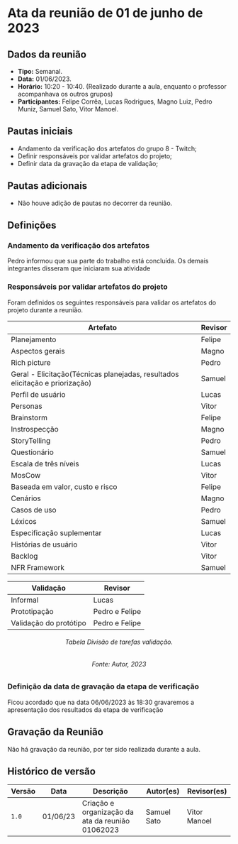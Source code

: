 # Ata da reunião de 01 de junho de 2023

## Dados da reunião

* **Tipo:** Semanal.
* **Data:** 01/06/2023.
* **Horário:** 10:20 - 10:40. (Realizado durante a aula, enquanto o professor acompanhava os outros grupos)
* **Participantes:** Felipe Corrêa, Lucas Rodrigues, Magno Luiz, Pedro Muniz, Samuel Sato, Vitor Manoel.



## Pautas iniciais

* Andamento da verificação dos artefatos do grupo 8 - Twitch;
* Definir responsáveis por validar artefatos do projeto;
* Definir data da gravação da etapa de validação;

## Pautas adicionais

* Não houve adição de pautas no decorrer da reunião.

## Definições

### Andamento da verificação dos artefatos

Pedro informou que sua parte do trabalho está concluída. Os demais integrantes disseram que iniciaram sua atividade

### Responsáveis por validar artefatos do projeto

Foram definidos os seguintes responsáveis para validar os artefatos do projeto durante a reunião.

<center>

| Artefato | Revisor |
|----------|---------|
|Planejamento | Felipe|
|Aspectos gerais | Magno|
|Rich picture | Pedro|
|Geral - Elicitação(Técnicas planejadas, resultados elicitação e priorização) | Samuel|
|Perfil de usuário | Lucas|
|Personas | Vitor|
|Brainstorm | Felipe|
|Instrospecção | Magno|
|StoryTelling | Pedro|
|Questionário | Samuel|
|Escala de três níveis | Lucas|
|MosCow	| Vitor|
|Baseada em valor, custo e risco | Felipe|
|Cenários | Magno|
|Casos de uso | Pedro|
|Léxicos | Samuel|
|Especificação suplementar | Lucas|
|Histórias de usuário | Vitor|
|Backlog | Vitor|
|NFR Framework | Samuel|

		
| Validação | Revisor |
|----------|---------|
|Informal | Lucas|
|Prototipação | Pedro e Felipe|
|Validação do protótipo	| Pedro e Felipe|

</center>

<h6 align = "center"> Tabela Divisão de tarefas validação. </h6>
<h6 align = "center"> Fonte: Autor, 2023 </h6>

### Definição da data de gravação da etapa de verificação

Ficou acordado que na data 06/06/2023 às 18:30 gravaremos a apresentação dos resultados da etapa de verificação


## Gravação da Reunião

Não há gravação da reunião, por ter sido realizada durante a aula.

## Histórico de versão

|  Versão  |   Data   |                      Descrição                      |    Autor(es)   |  Revisor(es)  |
| -------- | -------- | --------------------------------------------------- | -------------- | ------------- |
|  `1.0`   | 01/06/23 | Criação e organização da ata da reunião 01062023 | Samuel Sato | Vitor Manoel |
